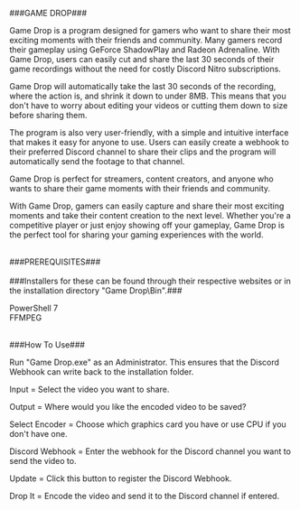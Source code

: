 ###GAME DROP###

Game Drop is a program designed for gamers who want to share their most exciting moments with their friends and community. Many gamers record their gameplay using GeForce ShadowPlay and Radeon Adrenaline. With Game Drop, users can easily cut and share the last 30 seconds of their game recordings without the need for costly Discord Nitro subscriptions.

Game Drop will automatically take the last 30 seconds of the recording, where the action is, and shrink it down to under 8MB. This means that you don't have to worry about editing your videos or cutting them down to size before sharing them.

The program is also very user-friendly, with a simple and intuitive interface that makes it easy for anyone to use. Users can easily create a webhook to their preferred Discord channel to share their clips and the program will automatically send the footage to that channel.

Game Drop is perfect for streamers, content creators, and anyone who wants to share their game moments with their friends and community. 

With Game Drop, gamers can easily capture and share their most exciting moments and take their content creation to the next level. Whether you're a competitive player or just enjoy showing off your gameplay, Game Drop is the perfect tool for sharing your gaming experiences with the world.

<p>
<p>
<br />
###PREREQUISITES###<br/>
<br />###Installers for these can be found through their respective websites or in the installation directory "Game Drop\Bin".###<br/>
<p>PowerShell 7<br/>
FFMPEG<br/>
<br/>
<p>###How To Use###
<p>Run "Game Drop.exe" as an Administrator. This ensures that the Discord Webhook can write back to the installation folder.
<p>Input = Select the video you want to share.
<p>Output = Where would you like the encoded video to be saved?
<p>Select Encoder = Choose which graphics card you have or use CPU if you don't have one.
<p>Discord Webhook = Enter the webhook for the Discord channel you want to send the video to.
<p>Update = Click this button to register the Discord Webhook.
<p>Drop It = Encode the video and send it to the Discord channel if entered.

